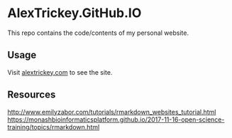 # AlexTrickey.GitHub.IO
This repo contains the code/contents of my personal website.

## Usage
Visit [alextrickey.com](http://alextrickey.com/) to see the site. 

## Resources
http://www.emilyzabor.com/tutorials/rmarkdown_websites_tutorial.html
https://monashbioinformaticsplatform.github.io/2017-11-16-open-science-training/topics/rmarkdown.html